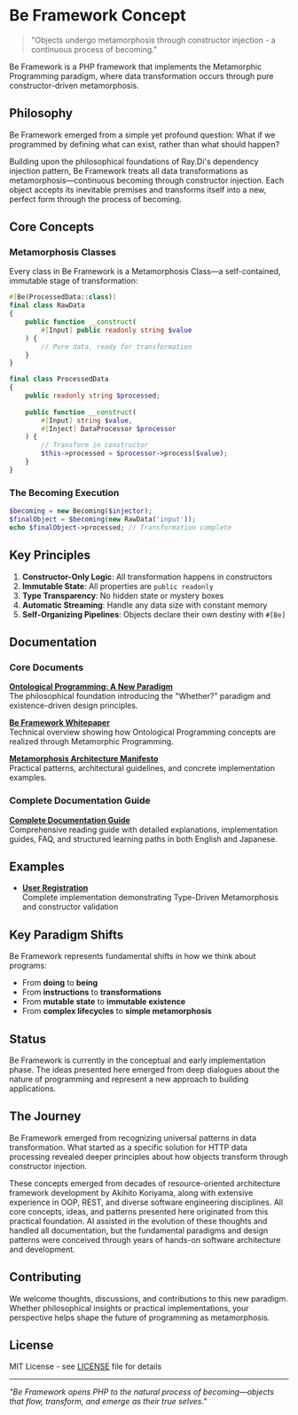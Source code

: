 # Be Framework Concept

> "Objects undergo metamorphosis through constructor injection - a continuous process of becoming."

Be Framework is a PHP framework that implements the Metamorphic Programming paradigm, where data transformation occurs through pure constructor-driven metamorphosis.

## Philosophy

Be Framework emerged from a simple yet profound question: What if we programmed by defining what can exist, rather than what should happen?

Building upon the philosophical foundations of Ray.Di's dependency injection pattern, Be Framework treats all data transformations as metamorphosis—continuous becoming through constructor injection. Each object accepts its inevitable premises and transforms itself into a new, perfect form through the process of becoming.

## Core Concepts

### Metamorphosis Classes

Every class in Be Framework is a Metamorphosis Class—a self-contained, immutable stage of transformation:

```php
#[Be(ProcessedData::class)]
final class RawData
{
    public function __construct(
        #[Input] public readonly string $value
    ) {
        // Pure data, ready for transformation
    }
}

final class ProcessedData
{
    public readonly string $processed;
    
    public function __construct(
        #[Input] string $value,
        #[Inject] DataProcessor $processor
    ) {
        // Transform in constructor
        $this->processed = $processor->process($value);
    }
}
```

### The Becoming Execution

```php
$becoming = new Becoming($injector);
$finalObject = $becoming(new RawData('input'));
echo $finalObject->processed; // Transformation complete
```

## Key Principles

1. **Constructor-Only Logic**: All transformation happens in constructors
2. **Immutable State**: All properties are `public readonly`
3. **Type Transparency**: No hidden state or mystery boxes
4. **Automatic Streaming**: Handle any data size with constant memory
5. **Self-Organizing Pipelines**: Objects declare their own destiny with `#[Be]`

## Documentation

### Core Documents

**[Ontological Programming: A New Paradigm](docs/philosophy/ontological-programming-paper.md)**  
The philosophical foundation introducing the "Whether?" paradigm and existence-driven design principles.

**[Be Framework Whitepaper](docs/framework/be-framework-whitepaper.md)**  
Technical overview showing how Ontological Programming concepts are realized through Metamorphic Programming.

**[Metamorphosis Architecture Manifesto](docs/patterns/metamorphosis-architecture-manifesto.md)**  
Practical patterns, architectural guidelines, and concrete implementation examples.

### Complete Documentation Guide

**[Complete Documentation Guide](docs/README.md)**  
Comprehensive reading guide with detailed explanations, implementation guides, FAQ, and structured learning paths in both English and Japanese.

## Examples

- **[User Registration](examples/user-registration/)**  
  Complete implementation demonstrating Type-Driven Metamorphosis and constructor validation

## Key Paradigm Shifts

Be Framework represents fundamental shifts in how we think about programs:

- From **doing** to **being**
- From **instructions** to **transformations**
- From **mutable state** to **immutable existence**
- From **complex lifecycles** to **simple metamorphosis**

## Status

Be Framework is currently in the conceptual and early implementation phase. The ideas presented here emerged from deep dialogues about the nature of programming and represent a new approach to building applications.

## The Journey

Be Framework emerged from recognizing universal patterns in data transformation. What started as a specific solution for HTTP data processing revealed deeper principles about how objects transform through constructor injection. 

These concepts emerged from decades of resource-oriented architecture framework development by Akihito Koriyama, along with extensive experience in OOP, REST, and diverse software engineering disciplines. All core concepts, ideas, and patterns presented here originated from this practical foundation. AI assisted in the evolution of these thoughts and handled all documentation, but the fundamental paradigms and design patterns were conceived through years of hands-on software architecture and development.


## Contributing

We welcome thoughts, discussions, and contributions to this new paradigm. Whether philosophical insights or practical implementations, your perspective helps shape the future of programming as metamorphosis.

## License

MIT License - see [LICENSE](LICENSE) file for details

---

*"Be Framework opens PHP to the natural process of becoming—objects that flow, transform, and emerge as their true selves."*
